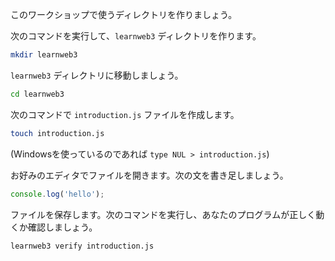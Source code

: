 このワークショップで使うディレクトリを作りましょう。

次のコマンドを実行して、`learnweb3` ディレクトリを作ります。

```bash
mkdir learnweb3
```

`learnweb3` ディレクトリに移動しましょう。

```bash
cd learnweb3
```

次のコマンドで `introduction.js` ファイルを作成します。

```bash
touch introduction.js
```
 (Windowsを使っているのであれば `type NUL > introduction.js`)

お好みのエディタでファイルを開きます。次の文を書き足しましょう。

```js
console.log('hello');
```

ファイルを保存します。次のコマンドを実行し、あなたのプログラムが正しく動くか確認しましょう。

```bash
learnweb3 verify introduction.js
```

